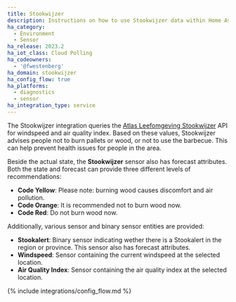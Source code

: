 ```yaml
---
title: Stookwijzer
description: Instructions on how to use Stookwijzer data within Home Assistant
ha_category:
  - Environment
  - Sensor
ha_release: 2023.2
ha_iot_class: Cloud Polling
ha_codeowners:
  - '@fwestenberg'
ha_domain: stookwijzer
ha_config_flow: true
ha_platforms:
  - diagnostics
  - sensor
ha_integration_type: service
---
```


The Stookwijzer integration queries the [Atlas Leefomgeving Stookwijzer](https://www.atlasleefomgeving.nl/stookwijzer) API for windspeed and air quality index. Based on these values, Stookwijzer advises people not to burn pallets or wood, or not to use the barbecue. This can help prevent health issues for people in the area.

Beside the actual state, the **Stookwijzer** sensor also has forecast attributes.
Both the state and forecast can provide three different levels of recommendations:

- **Code Yellow**: Please note: burning wood causes discomfort and air pollution.
- **Code Orange**: It is recommended not to burn wood now.
- **Code Red**: Do not burn wood now.

Additionally, various sensor and binary sensor entities are provided:

- **Stookalert**: Binary sensor indicating wether there is a Stookalert in the region or province. This sensor also has forecast attributes.
- **Windspeed**: Sensor containing the current windspeed at the selected location.
- **Air Quality Index**: Sensor containing the air quality index at the selected location.

{% include integrations/config_flow.md %}

